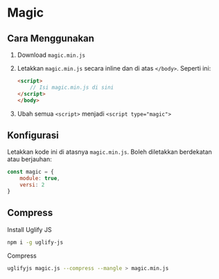 # Magic

## Cara Menggunakan

1. Download `magic.min.js`
2. Letakkan `magic.min.js` secara inline dan di atas `</body>`. Seperti ini:

	```html
	<script>
		// Isi magic.min.js di sini
	</script>
	</body>
	```
	
3. Ubah semua `<script>` menjadi `<script type="magic">`

## Konfigurasi

Letakkan kode ini di atasnya `magic.min.js`. Boleh diletakkan berdekatan atau berjauhan:

```javascript
const magic = {
	module: true,
	versi: 2
}
```

## Compress

Install Uglify JS

```bash
npm i -g uglify-js
```

Compress

```bash
uglifyjs magic.js --compress --mangle > magic.min.js
```
